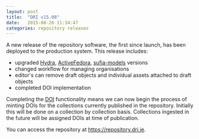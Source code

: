 ```yaml
---
layout: post
title:  "DRI v15.08"
date:   2015-08-26 11:34:47
categories: repository releases
---
```


A new release of the repository software, the first since launch, has been deployed to the production system. This release includes: 

- upgraded [Hydra][hydra], [ActiveFedora][active-fedora], [sufia-models][sufia-models] versions
- changed workflow for managing organisations
- editor's can remove draft objects and individual assets attached to draft objects
- completed DOI implementation

Completing the [DOI][datacite-doi] functionality means we can now begin the process of minting DOIs for the collections currently published in the repository. Initially this will be done on a collection by collection basis. Collections ingested in the future will be assigned DOIs at time of publication.

You can access the repository at <https://repository.dri.ie>.

[hydra]:            https://github.com/projecthydra/hydra-head/blob/master/HISTORY.textile
[active-fedora]:    https://github.com/projecthydra/active_fedora/releases
[sufia-models]:     https://github.com/projecthydra/sufia/blob/master/History.md
[datacite-doi]:     https://www.datacite.org/faq#n147

